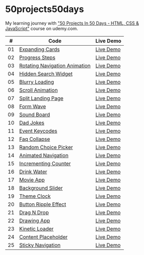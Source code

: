 # 50projects50days

My learning journey with ["50 Projects In 50 Days - HTML, CSS & JavaScript"](https://www.udemy.com/course/50-projects-50-days/) course on udemy.com.

|  #  | Code                                                                                                                 | Live Demo                                                     |
| :-: | -------------------------------------------------------------------------------------------------------------------- | ------------------------------------------------------------- |
| 01  | [Expanding Cards](https://github.com/bayramhayri/50projects50days/tree/master/01-expanding-cards/)                   | [Live Demo](https://eager-lalande-b4a1d1.netlify.app/)        |
| 02  | [Progress Steps](https://github.com/bayramhayri/50projects50days/tree/master/02-progress-steps/)                     | [Live Demo](https://lucid-kilby-ff041d.netlify.app/)          |
| 03  | [Rotating Navigation Animation](https://github.com/bayramhayri/50projects50days/tree/master/03-rotating-navigation/) | [Live Demo](https://quirky-montalcini-0458a3.netlify.app/)    |
| 04  | [Hidden Search Widget](https://github.com/bayramhayri/50projects50days/tree/master/04-hidden-search/)                | [Live Demo](https://dreamy-goldberg-4112b5.netlify.app/)      |
| 05  | [Blurry Loading](https://github.com/bayramhayri/50projects50days/tree/master/05-blurry-loading)                      | [Live Demo](https://adoring-leavitt-b5120b.netlify.app/)      |
| 06  | [Scroll Animation](https://github.com/bayramhayri/50projects50days/tree/master/06-scroll-animation/)                 | [Live Demo](https://tender-golick-795b56.netlify.app/)        |
| 07  | [Split Landing Page](https://github.com/bayramhayri/50projects50days/tree/master/07-split-landing-page/)             | [Live Demo](https://friendly-meitner-956f5b.netlify.app/)     |
| 08  | [Form Wave](https://github.com/bayramhayri/50projects50days/tree/master/08-form-wave-animation/)                     | [Live Demo](https://xenodochial-bartik-dcdcb6.netlify.app/)   |
| 09  | [Sound Board](https://github.com/bayramhayri/50projects50days/tree/master/09-sound-board/)                           | [Live Demo](https://eager-turing-3f2596.netlify.app/)         |
| 10  | [Dad Jokes](https://github.com/bayramhayri/50projects50days/tree/master/10-dad-jokes/)                               | [Live Demo](https://trusting-jepsen-74df39.netlify.app/)      |
| 11  | [Event Keycodes](https://github.com/bayramhayri/50projects50days/tree/master/11-event-keycodes/)                     | [Live Demo](https://dreamy-pare-5f7d30.netlify.app/)          |
| 12  | [Faq Collapse](https://github.com/bayramhayri/50projects50days/tree/master/12-faq-collapse/)                         | [Live Demo](https://confident-clarke-9d121b.netlify.app/)     |
| 13  | [Random Choice Picker](https://github.com/bayramhayri/50projects50days/tree/master/13-random-choice-picker/)         | [Live Demo](https://cocky-swartz-58cb70.netlify.app/)         |
| 14  | [Animated Navigation](https://github.com/bayramhayri/50projects50days/tree/master/14-animated-navigation/)           | [Live Demo](https://jovial-carson-16ac5e.netlify.app/)        |
| 15  | [Incrementing Counter](https://github.com/bayramhayri/50projects50days/tree/master/15-increment-counter/)            | [Live Demo](https://gracious-hermann-2b1c19.netlify.app/)     |
| 16  | [Drink Water](https://github.com/bayramhayri/50projects50days/tree/master/16-drink-water/)                           | [Live Demo](https://frosty-franklin-b80711.netlify.app/)      |
| 17  | [Movie App](https://github.com/bayramhayri/50projects50days/tree/master/17-movie-app/)                               | [Live Demo](https://suspicious-albattani-3d4fc3.netlify.app/) |
| 18  | [Background Slider](https://github.com/bayramhayri/50projects50days/tree/master/18-background-slider/)               | [Live Demo](https://vigorous-lamarr-2890f7.netlify.app/)      |
| 19  | [Theme Clock](https://github.com/bayramhayri/50projects50days/tree/master/19-theme-clock/)                           | [Live Demo](https://blissful-kowalevski-fdaa6d.netlify.app/)  |
| 20  | [Button Ripple Effect](https://github.com/bayramhayri/50projects50days/tree/master/20-button-ripple-effect/)         | [Live Demo](https://naughty-hoover-4e6361.netlify.app/)       |
| 21  | [Drag N Drop](https://github.com/bayramhayri/50projects50days/tree/master/21-drag-n-drop/)                           | [Live Demo](https://romantic-carson-8a497c.netlify.app/)      |
| 22  | [Drawing App](https://github.com/bayramhayri/50projects50days/tree/master/22-drawing-app/)                           | [Live Demo](https://stoic-jones-013c35.netlify.app/)          |
| 23  | [Kinetic Loader](https://github.com/bayramhayri/50projects50days/tree/master/23-kinetic-loader/)                     | [Live Demo](https://fervent-swirles-91c9c2.netlify.app/)      |
| 24  | [Content Placeholder](https://github.com/bayramhayri/50projects50days/tree/master/24-content-placeholder/)           | [Live Demo](https://confident-lichterman-7a635e.netlify.app/) |
| 25  | [Sticky Navigation](https://github.com/bayramhayri/50projects50days/tree/master/25-sticky-navigation/)               | [Live Demo](https://awesome-ride-a695b6.netlify.app/)         |
